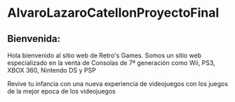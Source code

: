# AlvaroLazaroCatellonProyectoFinal

## Bienvenida:

Hola bienvenido al sitio web de Retro's Games.
Somos un sitio web especializado en la venta de 
Consolas de 7ª generación como Wii, PS3, XBOX 360,
Nintendo DS y PSP

Revive tu infancia con una nueva experiencia de
videojuegos con los juegos de la mejor epoca de
los videojuegos